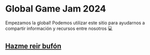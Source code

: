 # Global Game Jam 2024

Empezamos la global! Podemos utilizar este sitio para ayudarnos a compartir información y recursos entre nosotros 💻

## [Hazme reir bufón](/hazme_reir_bufon/)

